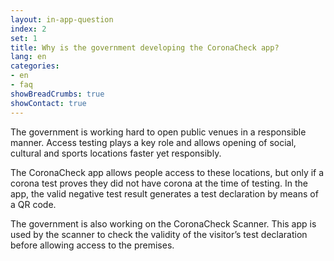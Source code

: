 ```yaml
---
layout: in-app-question
index: 2
set: 1
title: Why is the government developing the CoronaCheck app?
lang: en
categories:
- en
- faq
showBreadCrumbs: true
showContact: true
---
```

The government is working hard to open public venues in a responsible manner. Access testing plays a key role and allows opening of social, cultural and sports locations faster yet responsibly. 

The CoronaCheck app allows people access to these locations, but only if a corona test proves they did not have corona at the time of testing. In the app, the valid negative test result generates a test declaration by means of a QR code.

The government is also working on the CoronaCheck Scanner. This app is used by the scanner to check the validity of the visitor’s test declaration before allowing access to the premises.

